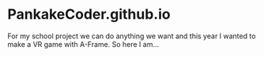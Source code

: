 # PankakeCoder.github.io

For my school project we can do anything we want and this year I wanted to make a VR game with A-Frame. So here I am...
